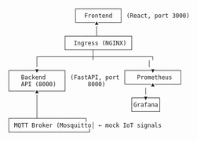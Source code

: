                         ┌────────────┐
                        │  Frontend  │ (React, port 3000)
                        └─────▲──────┘
                              │
                     ┌────────┴─────────┐
                     │  Ingress (NGINX) │
                     └───────┬──────────┘
             ┌───────────────┼────────────────┐
             │                               │
     ┌───────▼───────┐                ┌───────▼───────┐
     │   Backend     │ (FastAPI, port │   Prometheus  │
     │   API (8000)  │      8000)     └───────▲───────┘
     └───────▲───────┘                      │
             │                          ┌───▼───┐
             │                          │Grafana│
             │                          └───────┘
     ┌───────┴─────────────┐
     │ MQTT Broker (Mosquitto│ ← mock IoT signals
     └──────────────────────┘
